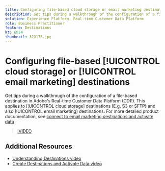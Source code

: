 ```yaml
---
title: Configuring file-based cloud storage or email marketing destinations
description: Get tips during a walkthrough of the configuration of a file-based destination in Adobe's Real-time CDP. This applies to cloud storage destinations (E.g. S3 or SFTP) and also email marketing destinations.
solution: Experience Platform, Real-time Customer Data Platform
role: Business Practitioner
feature: Destinations
kt: 6624
thumbnail: 328175.jpg
---
```


# Configuring file-based [!UICONTROL cloud storage] or [!UICONTROL email marketing] destinations

Get tips during a walkthrough of the configuration of a file-based destination in Adobe's Real-time Customer Data Platform (CDP). This applies to [!UICONTROL cloud storage] destinations (E.g. S3 or SFTP) and also [!UICONTROL email marketing] destinations. For more detailed product documentation, see [connect to email marketing destinations and activate data](https://experienceleague.adobe.com/docs/experience-platform/rtcdp/destinations/api-tutorials/email-marketing-api.html)

>[!VIDEO](https://video.tv.adobe.com/v/328175/?quality=12&learn=on)

## Additional Resources

* [Understanding Destinations video](/help/platform/destinations/understanding-destinations.md)
* [Create Destinations and Activate Data video](/help/platform/destinations/create-destinations-and-activate-data.md)